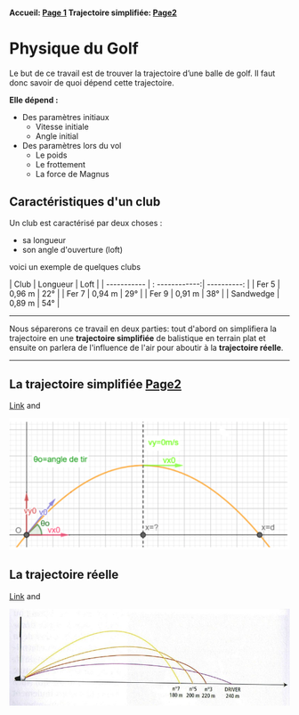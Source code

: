 #### Accueil: [Page 1](index.md)  Trajectoire simplifiée: [Page2](2.md)

# Physique du Golf

Le but de ce travail est de trouver la trajectoire d’une balle de golf. Il faut donc savoir de quoi
dépend cette trajectoire.

**Elle dépend :**
- Des paramètres initiaux
  - Vitesse initiale
  - Angle initial
- Des paramètres lors du vol
  - Le poids
  - Le frottement
  - La force de Magnus

## Caractéristiques d'un club
Un club est caractérisé par deux choses :
* sa longueur
* son angle d'ouverture (loft)


 voici un exemple de quelques clubs
 

 

| Club        | Longueur       | Loft        |
| ----------- | : ------------:| ----------: |
| Fer 5       | 0,96 m         | 22°         |
| Fer 7       | 0,94 m         | 29°         |
| Fer 9       | 0,91 m         | 38°         |
| Sandwedge   | 0,89 m         | 54°         |




***

 Nous séparerons ce travail en deux parties: tout d'abord on simplifiera la trajectoire en une **trajectoire simplifiée** de balistique en terrain plat et ensuite on parlera de l'influence de l'air pour aboutir à la **trajectoire réelle**.
 
***

## La trajectoire simplifiée [Page2](2.md)
[Link](url) and 

![balistique](balistique.png)

## La trajectoire réelle
[Link](url) and 

![trajréelle](6490952.jpg)



	
